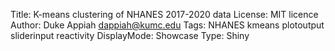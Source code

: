 Title: K-means clustering of NHANES 2017-2020 data
License: MIT licence 
Author: Duke Appiah <dappiah@kumc.edu>
Tags: NHANES kmeans plotoutput sliderinput reactivity
DisplayMode: Showcase
Type: Shiny
